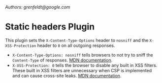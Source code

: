 _Authors: grenfeldt@google.com_

# Static headers Plugin

This plugin sets the `X-Content-Type-Options` header to `nosniff` and the
`X-XSS-Protection` header to `0` on all outgoing responses.

- `X-Content-Type-Options: nosniff` tells browsers to not try to sniff the
`Content-Type` of responses.
[MDN documentation](https://developer.mozilla.org/en-US/docs/Web/HTTP/Headers/X-Content-Type-Options).
- `X-XSS-Protection: 0` tells the browser to disable any built in XSS filters.
These built in XSS filters are unnecessary when CSP is implemented and can
cause cross-site leaks.
[MDN documentation](https://developer.mozilla.org/en-US/docs/Web/HTTP/Headers/X-XSS-Protection).
